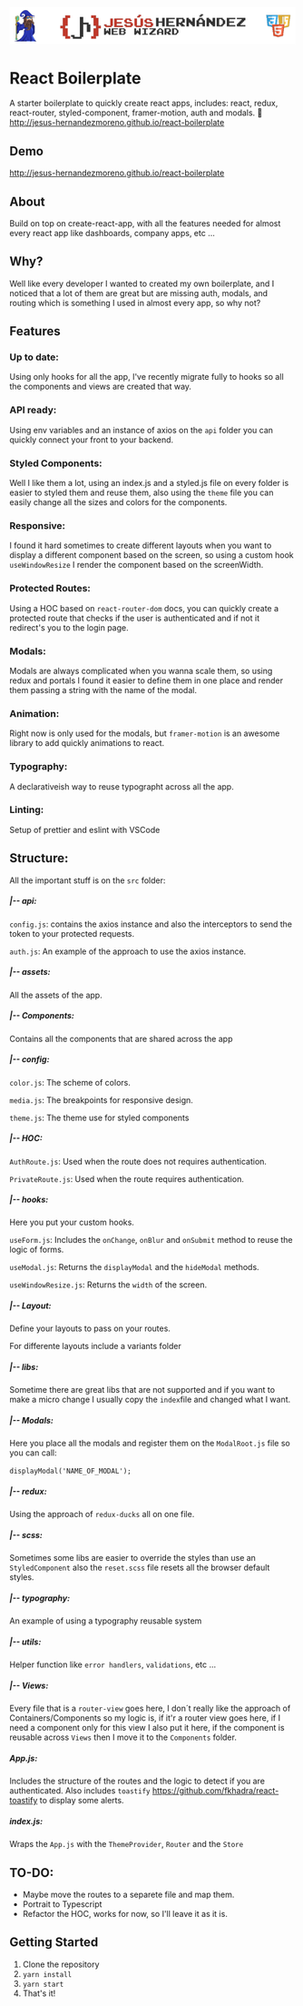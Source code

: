 ![Logo of the project](https://raw.githubusercontent.com/jesus-hernandezmoreno/tic-tac-toe/master/public/img/logo.png)

# React Boilerplate

A starter boilerplate to quickly create react apps, includes: react, redux, react-router, styled-component, framer-motion, auth and modals. 🧙
http://jesus-hernandezmoreno.github.io/react-boilerplate

## Demo

http://jesus-hernandezmoreno.github.io/react-boilerplate

## About

Build on top on create-react-app, with all the features needed for almost every react app like dashboards, company apps, etc ...

## Why?

Well like every developer I wanted to created my own boilerplate, and I noticed that a lot of them are great but are missing auth, modals, and routing which is something I used in almost every app, so why not?

## Features

### Up to date:

Using only hooks for all the app, I've recently migrate fully to hooks so all the components and views are created that way.

### API ready:

Using env variables and an instance of axios on the `api` folder you can quickly connect your front to your backend.

### Styled Components:

Well I like them a lot, using an index.js and a styled.js file on every folder is easier to styled them and reuse them, also using the `theme` file you can easily change all the sizes and colors for the components.

### Responsive:

I found it hard sometimes to create different layouts when you want to display a different component based on the screen, so using a custom hook `useWindowResize` I render the component based on the screenWidth.

### Protected Routes:

Using a HOC based on `react-router-dom` docs, you can quickly create a protected route that checks if the user is authenticated and if not it redirect's you to the login page.

### Modals:

Modals are always complicated when you wanna scale them, so using redux and portals I found it easier to define them in one place and render them passing a string with the name of the modal.

### Animation:

Right now is only used for the modals, but `framer-motion` is an awesome library to add quickly animations to react.

### Typography:

A declarativeish way to reuse typographt across all the app.

### Linting:

Setup of prettier and eslint with VSCode

## Structure:

All the important stuff is on the `src` folder:

##### |-- api:

`config.js`: contains the axios instance and also the interceptors to send the token to your protected requests.

`auth.js`: An example of the approach to use the axios instance.

##### |-- assets:

All the assets of the app.

##### |-- Components:

Contains all the components that are shared across the app

##### |-- config:

`color.js`: The scheme of colors.

`media.js`: The breakpoints for responsive design.

`theme.js`: The theme use for styled components

##### |-- HOC:

`AuthRoute.js`: Used when the route does not requires authentication.

`PrivateRoute.js`: Used when the route requires authentication.

##### |-- hooks:

Here you put your custom hooks.

`useForm.js`: Includes the `onChange`, `onBlur` and `onSubmit` method to reuse the logic of forms.

`useModal.js`: Returns the `displayModal` and the `hideModal` methods.

`useWindowResize.js`: Returns the `width` of the screen.

##### |-- Layout:

Define your layouts to pass on your routes.

For differente layouts include a variants folder

##### |-- libs:

Sometime there are great libs that are not supported and if you want to make a micro change I usually copy the `index`file and changed what I want.

##### |-- Modals:

Here you place all the modals and register them on the `ModalRoot.js` file so you can call:

`displayModal('NAME_OF_MODAL');`

##### |-- redux:

Using the approach of `redux-ducks` all on one file.

##### |-- scss:

Sometimes some libs are easier to override the styles than use an `StyledComponent` also the `reset.scss` file resets all the browser default styles.

##### |-- typography:

An example of using a typography reusable system

##### |-- utils:

Helper function like `error handlers`, `validations`, etc ...

##### |-- Views:

Every file that is a `router-view` goes here, I don´t really like the approach of Containers/Components so my logic is, if it'r a router view goes here, if I need a component only for this view I also put it here, if the component is reusable across `Views` then I move it to the `Components` folder.

##### App.js:

Includes the structure of the routes and the logic to detect if you are authenticated.
Also includes `toastify` https://github.com/fkhadra/react-toastify to display some alerts.

##### index.js:

Wraps the `App.js` with the `ThemeProvider`, `Router` and the `Store`

## TO-DO:

- Maybe move the routes to a separete file and map them.
- Portrait to Typescript
- Refactor the HOC, works for now, so I'll leave it as it is.

## Getting Started

1. Clone the repository
2. `yarn install`
3. `yarn start`
4. That's it!
